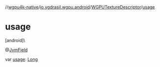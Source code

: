 //[wgpu4k-native](../../../index.md)/[io.ygdrasil.wgpu.android](../index.md)/[WGPUTextureDescriptor](index.md)/[usage](usage.md)

# usage

[android]\

@[JvmField](https://kotlinlang.org/api/core/kotlin-stdlib/kotlin.jvm/-jvm-field/index.html)

var [usage](usage.md): [Long](https://kotlinlang.org/api/core/kotlin-stdlib/kotlin/-long/index.html)